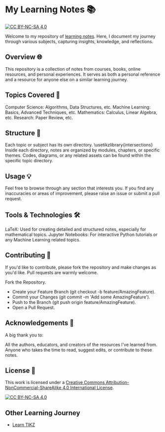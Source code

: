 # My Learning Notes 📚

[![CC BY-NC-SA 4.0][cc-by-nc-sa-shield]][cc-by-nc-sa]

Welcome to my repository of [learning notes](https://github.com/cauliyang/learning_notes/blob/main/scinote-2023-08-12.pdf).
Here, I document my journey through various subjects, capturing insights, knowledge, and reflections.

## Overview 🌐

This repository is a collection of notes from courses, books, online resources, and personal experiences.
It serves as both a personal reference and a resource for anyone else on a similar learning journey.

## Topics Covered 📌

Computer Science: Algorithms, Data Structures, etc.
Machine Learning: Basics, Advanced Techniques, etc.
Mathematics: Calculus, Linear Algebra, etc.
Research: Paper Review, etc.

## Structure 📂

Each topic or subject has its own directory.
\usetikzlibrary{intersections}
Inside each directory, notes are organized by modules, chapters, or specific themes.
Codes, diagrams, or any related assets can be found within the specific topic directory.

## Usage 💡

Feel free to browse through any section that interests you.
If you find any inaccuracies or areas of improvement, please raise an issue or submit a pull request.

## Tools & Technologies 🛠

LaTeX: Used for creating detailed and structured notes, especially for mathematical topics.
Jupyter Notebooks: For interactive Python tutorials or any Machine Learning related topics.

## Contributing 🤝

If you'd like to contribute, please fork the repository and make changes as you'd like. Pull requests are warmly welcome.

Fork the Repository.

- Create your Feature Branch (git checkout -b feature/AmazingFeature).
- Commit your Changes (git commit -m 'Add some AmazingFeature').
- Push to the Branch (git push origin feature/AmazingFeature).
- Open a Pull Request.

## Acknowledgements 🙏

A big thank you to:

All the authors, educators, and creators of the resources I've learned from.
Anyone who takes the time to read, suggest edits, or contribute to these notes.

## License 📜

This work is licensed under a
[Creative Commons Attribution-NonCommercial-ShareAlike 4.0 International License][cc-by-nc-sa].

[![CC BY-NC-SA 4.0][cc-by-nc-sa-image]][cc-by-nc-sa]

[cc-by-nc-sa]: http://creativecommons.org/licenses/by-nc-sa/4.0/
[cc-by-nc-sa-image]: https://licensebuttons.net/l/by-nc-sa/4.0/88x31.png
[cc-by-nc-sa-shield]: https://img.shields.io/badge/License-CC%20BY--NC--SA%204.0-lightgrey.svg?style=for-the-badge

## Other Learning Journey

- [Learn TIKZ](https://github.com/cauliyang/learn_tikz)
